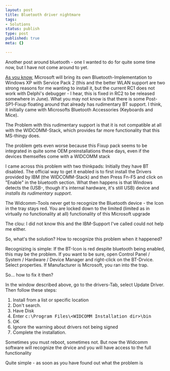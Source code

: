 ```yaml
---
layout: post
title: Bluetooth driver nightmare
tags:
- Solutions
status: publish
type: post
published: true
meta: {}

---
```

<p>Another post around  bluetooth - one I wanted to do for quite some time now, but I have not come around to yet.</p>

<p><a href="http://www.gnegg.ch/archives/101-Even-more-bluetooth.html">As you know</a>, Microsoft will bring its own Bluetooth-Implementation to Windows XP with Service Pack 2 (this and the better WLAN support are two strong reasons for me wanting to install it, but the current RC1 does not work with Delphi's debugger - I hear, this is fixed in RC2 to be released somewhere in June). What you may not know is that there is some Post-SP1-Fixup floating around that already has rudimentary BT support. I think, it initially came with Microsofts Bluetooth Accessories (Keyboards and Mice).
</p>

<p>The Problem with this rudimentary support is that it is not compatible at all with the WIDCOMM-Stack, which provides far more functionality that this MS-thingy does.</p>

<p>The problem gets even worse because this Fixup pack seems to be integrated in quite some OEM preinstallations these days, even if the devices themselfes come with a WIDCOMM stack</p>

<p>I came across this problem with two thinkpads: Initially they have BT disabled. The official way to get it enabled is to first install the Drivers provided by IBM (the WIDCOMM-Stack) and then Press Fn-F5 and click on "Enable"  in the bluetooth section. What then happens is that Windows detects the (USB-, though it's internal hardware, it's still USB) device and <em>installs its rudimentary support</em>.</p>

<p>The Widcomm-Tools never get to recognize the Bluetooth device - the Icon in the tray stays red. You are locked down to the limited (limited as in virtually no functionality at all) functionality of this Microsoft upgrade</p>

<p>The clou: I did not know this and the IBM-Support I've called could not help me either.</p>

<p>So, what's the solution? How to recognize this problem when it happened?</p>

<p>Recognizing is simple: If the BT-Icon is red despite bluetooth being enabled, this may be the problem. If you want to be sure, open Control Panel / System / Hardware / Device Manager and right-click on the BT-Drvice. Select properties. If Manufacturer is Microsoft, you ran into the trap.</p>

<p>So... how to fix it then?</p>

<p>In the window described above, go to the drivers-Tab, select Update Driver. Then follow these steps:
</p>
<ol>
 <li>Install from a list or specific location</li>
 <li>Don't search.</li>
 <li>Have Disk</li>
 <li>Enter <tt>c:\Program Files\&lt;WIDCOMM Installation dir&gt;\bin</tt></li>
  <li>OK</li>
  <li>Ignore the warning about drivers not being signed</li>
  <li>Complete the installation.</li>
</ol>

<p>Sometimes you must reboot, sometimes not. But now the Widcomm software will recognize the drvice and you will have access to the full functionality</p>

<p>Quite simple -  as soon as you have found out what the problem is</p>
